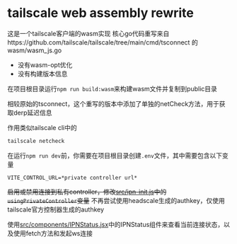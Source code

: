 # tailscale web assembly rewrite

这是一个tailscale客户端的wasm实现
核心go代码重写来自https://github.com/tailscale/tailscale/tree/main/cmd/tsconnect 的wasm/wasm_js.go

- 没有wasm-opt优化
- 没有构建版本信息

在项目根目录运行`npm run build:wasm`来构建wasm文件并复制到public目录

相较原始的tsconnect，这个重写的版本中添加了单独的netCheck方法，用于获取derp延迟信息

作用类似tailscale cli中的
```bash 
tailscale netcheck
```

在运行`npm run dev`前，你需要在项目根目录创建`.env`文件，其中需要包含以下变量

```
VITE_CONTROL_URL=*private controller url*
```
~~启用或禁用连接到私有controller，修改[src/ipn-init.js](./src/ipn-init.js#L4)中的`usingPrivateController`变量~~
不再尝试使用headscale生成的authkey，仅使用tailscale官方控制器生成的authkey

使用[src/components/IPNStatus.jsx](./src/components/IPNStatus.jsx)中的IPNStatus组件来查看当前连接状态，以及使用fetch方法和发起ws连接
